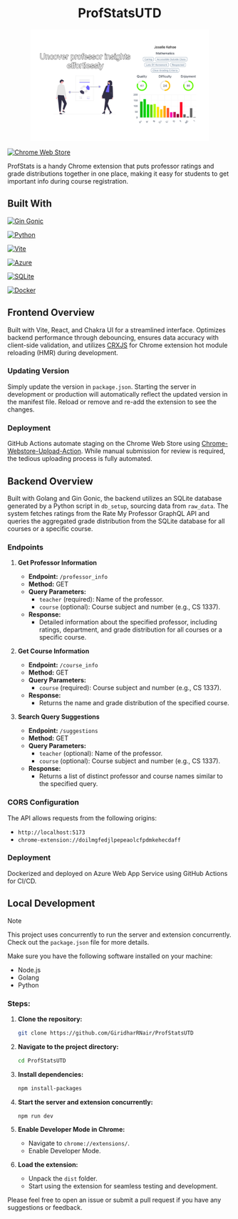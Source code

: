 <h1 align="center">ProfStatsUTD</h1>

<p align="center">
  <img src="assets/extension-screenshot-1.jpg" alt="Screenshot" width="400">
</p>

[![Chrome Web Store](https://img.shields.io/badge/Featured_on-Chrome_Web_Store-cce7e8?style=for-the-badge)](https://chromewebstore.google.com/detail/profstats-ut-dallas/doilmgfedjlpepeaolcfpdmkehecdaff)

ProfStats is a handy Chrome extension that puts professor ratings and grade distributions together in one place, making it easy for students to get important info during course registration.

## Built With

[![Gin Gonic](https://img.shields.io/badge/Powered_by-Gin_Gonic-00ADD8?style=for-the-badge&logo=go)](https://gin-gonic.com/)

[![Python](https://img.shields.io/badge/Powered_by-Python-3776AB?style=for-the-badge&logo=python)](https://www.python.org/)

[![Vite](https://img.shields.io/badge/Powered_by-Vite-646CFF?style=for-the-badge&logo=vite)](https://vitejs.dev/)

[![Azure](https://img.shields.io/badge/Hosted_on-Azure-0089D6?style=for-the-badge&logo=microsoft-azure)](https://azure.microsoft.com/en-us/)

[![SQLite](https://img.shields.io/badge/Database-SQLite-003B57?style=for-the-badge&logo=sqlite)](https://www.sqlite.org/index.html)

[![Docker](https://img.shields.io/badge/Containerized_with-Docker-2496ED?style=for-the-badge&logo=docker)](https://www.docker.com/)


## Frontend Overview

Built with Vite, React, and Chakra UI for a streamlined interface. Optimizes backend performance through debouncing, ensures data accuracy with client-side validation, and utilizes [CRXJS](https://crxjs.dev/vite-plugin/) for Chrome extension hot module reloading (HMR) during development.

### Updating Version

Simply update the version in `package.json`. Starting the server in development or production will automatically reflect the updated version in the manifest file. Reload or remove and re-add the extension to see the changes.

### Deployment

GitHub Actions automate staging on the Chrome Web Store using [Chrome-Webstore-Upload-Action](https://github.com/fregante/chrome-webstore-upload). While manual submission for review is required, the tedious uploading process is fully automated.

## Backend Overview

Built with Golang and Gin Gonic, the backend utilizes an SQLite database generated by a Python script in `db_setup`, sourcing data from `raw_data`. The system fetches ratings from the Rate My Professor GraphQL API and queries the aggregated grade distribution from the SQLite database for all courses or a specific course.

### Endpoints

1. **Get Professor Information**

   - **Endpoint:** `/professor_info`
   - **Method:** GET
   - **Query Parameters:**
     - `teacher` (required): Name of the professor.
     - `course` (optional): Course subject and number (e.g., CS 1337).
   - **Response:**
     - Detailed information about the specified professor, including ratings, department, and grade distribution for all courses or a specific course.

2. **Get Course Information**

   - **Endpoint:** `/course_info`
   - **Method:** GET
   - **Query Parameters:**
     - `course` (required): Course subject and number (e.g., CS 1337).
   - **Response:**
     - Returns the name and grade distribution of the specified course.

3. **Search Query Suggestions**

   - **Endpoint:** `/suggestions`
   - **Method:** GET
   - **Query Parameters:**
     - `teacher` (optional): Name of the professor.
     - `course` (optional): Course subject and number (e.g., CS 1337).
   - **Response:**
     - Returns a list of distinct professor and course names similar to the specified query.

### CORS Configuration

The API allows requests from the following origins:

- `http://localhost:5173`
- `chrome-extension://doilmgfedjlpepeaolcfpdmkehecdaff`

### Deployment

Dockerized and deployed on Azure Web App Service using GitHub Actions for CI/CD.

## Local Development

> [!NOTE]  
> This project uses concurrently to run the server and extension concurrently. Check out the `package.json` file for more details.

Make sure you have the following software installed on your machine:

-   Node.js
-   Golang
-   Python

### Steps:

1. **Clone the repository:**

    ```bash
    git clone https://github.com/GiridharRNair/ProfStatsUTD
    ```

2. **Navigate to the project directory:**

    ```bash
    cd ProfStatsUTD
    ```

3. **Install dependencies:**

    ```bash
    npm install-packages
    ```

4. **Start the server and extension concurrently:**

    ```bash
    npm run dev
    ```

5. **Enable Developer Mode in Chrome:**

    - Navigate to `chrome://extensions/`.
    - Enable Developer Mode.

6. **Load the extension:**

    - Unpack the `dist` folder.
    - Start using the extension for seamless testing and development.

Please feel free to open an issue or submit a pull request if you have any suggestions or feedback.
